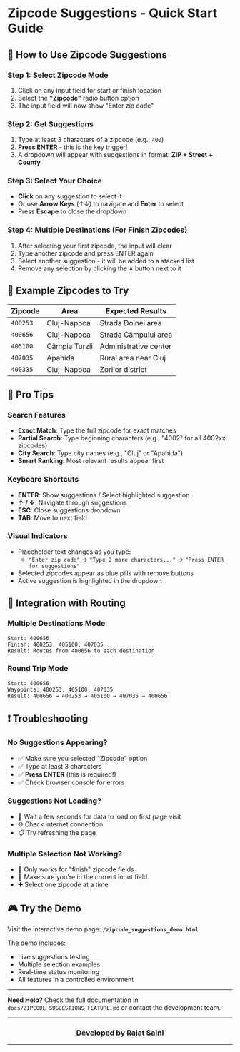 # Zipcode Suggestions - Quick Start Guide

## 🚀 How to Use Zipcode Suggestions

### Step 1: Select Zipcode Mode
1. Click on any input field for start or finish location
2. Select the **"Zipcode"** radio button option
3. The input field will now show "Enter zip code"

### Step 2: Get Suggestions  
1. Type at least 3 characters of a zipcode (e.g., `400`)
2. **Press ENTER** - this is the key trigger!
3. A dropdown will appear with suggestions in format: **ZIP + Street + County**

### Step 3: Select Your Choice
- **Click** on any suggestion to select it
- Or use **Arrow Keys** (↑↓) to navigate and **Enter** to select
- Press **Escape** to close the dropdown

### Step 4: Multiple Destinations (For Finish Zipcodes)
1. After selecting your first zipcode, the input will clear
2. Type another zipcode and press ENTER again
3. Select another suggestion - it will be added to a stacked list
4. Remove any selection by clicking the **×** button next to it

## 📍 Example Zipcodes to Try

| Zipcode | Area | Expected Results |
|---------|------|------------------|
| `400253` | Cluj-Napoca | Strada Doinei area |
| `400656` | Cluj-Napoca | Strada Câmpului area |
| `405100` | Câmpia Turzii | Administrative center |
| `407035` | Apahida | Rural area near Cluj |
| `400335` | Cluj-Napoca | Zorilor district |

## 🎯 Pro Tips

### Search Features
- **Exact Match**: Type the full zipcode for exact matches
- **Partial Search**: Type beginning characters (e.g., "4002" for all 4002xx zipcodes)  
- **City Search**: Type city names (e.g., "Cluj" or "Apahida")
- **Smart Ranking**: Most relevant results appear first

### Keyboard Shortcuts
- **ENTER**: Show suggestions / Select highlighted suggestion
- **↑ / ↓**: Navigate through suggestions
- **ESC**: Close suggestions dropdown
- **TAB**: Move to next field

### Visual Indicators
- Placeholder text changes as you type:
  - `"Enter zip code"` → `"Type 2 more characters..."` → `"Press ENTER for suggestions"`
- Selected zipcodes appear as blue pills with remove buttons
- Active suggestion is highlighted in the dropdown

## 🔄 Integration with Routing

### Multiple Destinations Mode
```
Start: 400656
Finish: 400253, 405100, 407035
Result: Routes from 400656 to each destination
```

### Round Trip Mode  
```
Start: 400656
Waypoints: 400253, 405100, 407035
Result: 400656 → 400253 → 405100 → 407035 → 400656
```

## ❗ Troubleshooting

### No Suggestions Appearing?
- ✅ Make sure you selected "Zipcode" option
- ✅ Type at least 3 characters
- ✅ **Press ENTER** (this is required!)
- ✅ Check browser console for errors

### Suggestions Not Loading?
- 🔄 Wait a few seconds for data to load on first page visit
- 🌐 Check internet connection
- 📋 Try refreshing the page

### Multiple Selection Not Working?
- 📍 Only works for "finish" zipcode fields
- 🎯 Make sure you're in the correct input field
- ➕ Select one zipcode at a time

## 🎮 Try the Demo

Visit the interactive demo page: **`/zipcode_suggestions_demo.html`**

The demo includes:
- Live suggestions testing
- Multiple selection examples  
- Real-time status monitoring
- All features in a controlled environment

---

**Need Help?** Check the full documentation in `docs/ZIPCODE_SUGGESTIONS_FEATURE.md` or contact the development team.


<div align="center">

---
### Developed by **Rajat Saini**
---

</div>
